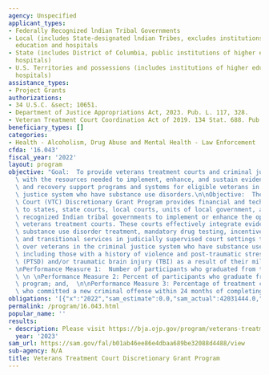 ```yaml
---
agency: Unspecified
applicant_types:
- Federally Recognized lndian Tribal Governments
- Local (includes State-designated lndian Tribes, excludes institutions of higher
  education and hospitals
- State (includes District of Columbia, public institutions of higher education and
  hospitals)
- U.S. Territories and possessions (includes institutions of higher education and
  hospitals)
assistance_types:
- Project Grants
authorizations:
- 34 U.S.C. &sect; 10651.
- Department of Justice Appropriations Act, 2023. Pub. L. 117, 328.
- Veteran Treatment Court Coordination Act of 2019. 134 Stat. 688. Pub. L. 116, 153.
beneficiary_types: []
categories:
- Health - Alcoholism, Drug Abuse and Mental Health - Law Enforcement
cfda: '16.043'
fiscal_year: '2022'
layout: program
objective: "Goal:  To provide veterans treatment courts and criminal justice professionals\
  \ with the resources needed to implement, enhance, and sustain evidence-based treatment\
  \ and recovery support programs and systems for eligible veterans in the criminal\
  \ justice system who have substance use disorders.\n\nObjective:  The Veterans Treatment\
  \ Court (VTC) Discretionary Grant Program provides financial and technical assistance\
  \ to states, state courts, local courts, units of local government, and federally\
  \ recognized Indian tribal governments to implement or enhance the operations of\
  \ veterans treatment courts. These courts effectively integrate evidence- based\
  \ substance use disorder treatment, mandatory drug testing, incentives and sanctions,\
  \ and transitional services in judicially supervised court settings that have jurisdiction\
  \ over veterans in the criminal justice system who have substance use disorders,\
  \ including those with a history of violence and post-traumatic stress disorder\
  \ (PTSD) and/or traumatic brain injury (TBI) as a result of their military service.\n\
  \nPerformance Measure 1:  Number of participants who graduated from the VTC program;\
  \ \n \nPerformance Measure 2: Percent of participants who graduate from the VTC\
  \ program; and,  \n\nPerformance Measure 3: Percentage of treatment court graduates\
  \ who committed a new criminal offense within 24 months of completing the program."
obligations: '[{"x":"2022","sam_estimate":0.0,"sam_actual":42031444.0,"usa_spending_actual":19104924.0},{"x":"2023","sam_estimate":35000000.0,"sam_actual":0.0,"usa_spending_actual":800000.0},{"x":"2024","sam_estimate":25000000.0,"sam_actual":0.0,"usa_spending_actual":0.0}]'
permalink: /program/16.043.html
popular_name: ''
results:
- description: Please visit https://bja.ojp.gov/program/veterans-treatment-court-program/promising-practices.
  year: '2023'
sam_url: https://sam.gov/fal/b01ab46ee86e4dbaa689be32088d4488/view
sub-agency: N/A
title: Veterans Treatment Court Discretionary Grant Program
---
```

